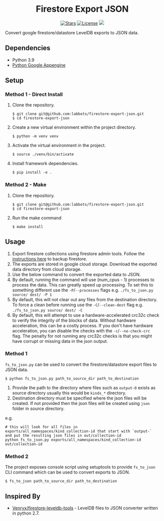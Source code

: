 <h1 align="center">Firestore Export JSON</h1>

<p align="center">
<a href="https://github.com/labbots/firestore-export-json/stargazers"><img src="https://img.shields.io/github/stars/labbots/firestore-export-json.svg?color=blueviolet&style=for-the-badge" alt="Stars"></a>
<a href="https://github.com/labbots/firestore-export-json/blob/master/LICENSE"><img src="https://img.shields.io/github/license/labbots/firestore-export-json.svg?style=for-the-badge" alt="License"></a>
<a href="https://www.codacy.com/gh/labbots/firestore-export-json/dashboard?utm_source=github.com&amp;utm_medium=referral&amp;utm_content=labbots/firestore-export-json&amp;utm_campaign=Badge_Grade"><img src="https://img.shields.io/codacy/grade/7fe7c1503f574ac1a2072e611f562896?style=for-the-badge"/></a>
</p>
Convert google firestore/datastore LevelDB exports to JSON data.

## Dependencies

* Python  3.9
*  [Python Google Appengine](https://github.com/GoogleCloudPlatform/appengine-python-standard)

## Setup

### Method 1 - Direct Install

1. Clone the repository.

   ```shell
   $ git clone git@github.com:labbots/firestore-export-json.git
   $ cd firestore-export-json
   ```

2. Create a new virtual environment within the project directory.

   ```shell
   $ python -m venv venv
   ```

3. Activate the virtual environment in the project.

   ```shell
   $ source ./venv/bin/activate
   ```

4. Install framework dependencies.

   ```shell
   $ pip install -e .
   ```

### Method 2 - Make

1. Clone the repository.

   ```shell
   $ git clone git@github.com:labbots/firestore-export-json.git
   $ cd firestore-export-json
   ```

2. Run the make command

   ```
   $ make install
   ```



## Usage

1. Export firestore collections using firestore admin tools. Follow the [instructions here](https://firebase.google.com/docs/firestore/manage-data/export-import#export_data) to backup firestore.
2. The exports are stored in google cloud storage. Download the exported data directory from cloud storage.
3. Use the below command to convert the exported data to JSON. 
4. By default, running the command will use (num_cpus - 1) processes to process the data. This can greatly speed up processing. 
    To set this to something different use the `-P`/`--processes` flags e.g. `./fs_to_json.py source/ dest/ -P 1`
5. By default, this will not clear out any files from the destination directory.
    To force a clean before running use the `-C`/`--clean-dest` flag e.g. `./fs_to_json.py source/ dest/ -C`
6. By default, this will attempt to use a hardware-accelerated crc32c check to verify the integrity of the blocks of data. Without
    hardware acceleration, this can be a costly process. If you don't have hardware acceleration, you can disable the checks with the `-c`/`--no-check-crc` flag.
    The penalty for not running any crc32c checks is that you might have corrupt or missing data in the json output.

### Method 1

`fs_to_json.py` can be used to convert the firestore/datastore export files to JSON data.

```shell
$ python fs_to_json.py path_to_source_dir path_to_destination
```

1. Provide the path to the directory where files such as `output-0` exists as source directory usually this would be `kinds_*` directory.
2. Destination directory must be specified where the json files will be created. If not provided then the json files will be created using `json` folder in source directory.

e.g.
```shell
# this will look for all files in exports/all_namespaces/kind_collection-id that start with `output-` and put the resulting json files in out/collection-id
python fs_to_json.py exports/all_namespaces/kind_collection-id out/collection-id
```

### Method 2

The project exposes console script using setuptools to provide `fs_to_json` CLI command which can be used to convert exports to JSON.

```shell
$ fs_to_json path_to_source_dir path_to_destination
```



## Inspired By

* [Venryx/firestore-leveldb-tools](https://github.com/Venryx/firestore-leveldb-tools) - LevelDB files to JSON converter written in python 2.7.
